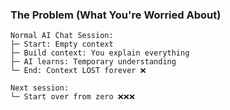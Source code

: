 ### The Problem (What You're Worried About)

```
Normal AI Chat Session:
├─ Start: Empty context
├─ Build context: You explain everything
├─ AI learns: Temporary understanding
└─ End: Context LOST forever ❌

Next session:
└─ Start over from zero ❌❌❌
```
